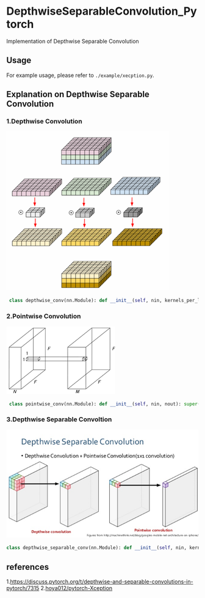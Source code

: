 # DepthwiseSeparableConvolution_Pytorch
Implementation of Depthwise Separable Convolution

## Usage

For example usage, please refer to `./example/xecption.py`.

## Explanation on Depthwise Separable Convolution
### 1.Depthwise Convolution
![depthwise](./images/depthwise.png)


```python
 class depthwise_conv(nn.Module): def __init__(self, nin, kernels_per_layer): super(depthwise_separable_conv, self).__init__() self.depthwise = nn.Conv2d(nin, nin * kernels_per_layer, kernel_size=3, padding=1, groups=nin) def forward(self, x): out = self.depthwise(x) return out
 ```

### 2.Pointwise Convolution
![pointwise](./images/pointwise.png)

```python
 class pointwise_conv(nn.Module): def __init__(self, nin, nout): super(depthwise_separable_conv, self).__init__() self.pointwise = nn.Conv2d(nin, nout, kernel_size=1) def forward(self, x): out = self.pointwise(x) return out
 ```
### 3.Depthwise Separable Convoltion
![DepthwiseSeparable](./images/DepthwiseSeparable.jpeg)

 ```python
 class depthwise_separable_conv(nn.Module): def __init__(self, nin, kernels_per_layer, nout): super(depthwise_separable_conv, self).__init__() self.depthwise = nn.Conv2d(nin, nin * kernels_per_layer, kernel_size=3, padding=1, groups=nin) self.pointwise = nn.Conv2d(nin * kernels_per_layer, nout, kernel_size=1) def forward(self, x): out = self.depthwise(x) out = self.pointwise(out) return out
 ```

## references

1.https://discuss.pytorch.org/t/depthwise-and-separable-convolutions-in-pytorch/7315
2.[hoya012/pytorch-Xception](https://github.com/hoya012/pytorch-Xception)
